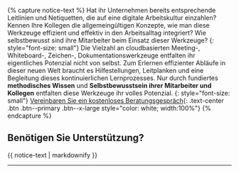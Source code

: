 {% capture notice-text %}
Hat ihr Unternehmen bereits entsprechende Leitlinien und Netiquetten, die auf eine digitale Arbeitskultur einzahlen?
Kennen Ihre Kollegen die allgemeingültigen Konzepte, wie man diese Werkzeuge effizient und effektiv in den Arbeitsalltag integriert? 
Wie selbstbewusst sind ihre Mitarbeiter beim Einsatz dieser Werkzeuge? 
{: style="font-size: small"}
Die Vielzahl an cloudbasierten Meeting-, Whiteboard-, Zeichen-, Dokumentationswerkzeuge entfalten ihr eigentliches Potenzial nicht von selbst. Zum Erlernen effizienter Abläufe in dieser neuen Welt braucht es Hilfestellungen, Leitplanken und eine Begleitung dieses kontinuierlichen Lernprozesses. Nur durch fundiertes __methodisches Wissen__ und __Selbstbewusstsein ihrer Mitarbeiter und Kollegen__ entfalten diese Werkzeuge ihr volles Potenzial.
{: style="font-size: small"}
[Vereinbaren Sie ein kostenloses Beratungsgespräch](/kontakt){: .text-center .btn .btn--primary .btn--x-large style="color: white; width:100%"}
{% endcapture %}

<div class="notice--info"  id="kontaktaufnahme" >
  <h2 class="no_toc">Benötigen Sie Unterstützung?</h2>
  {{ notice-text | markdownify }}
</div>
<hr>
